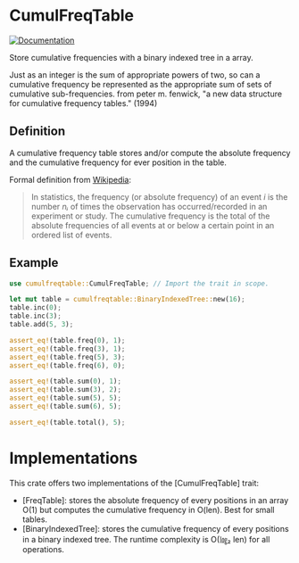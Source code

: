 # CumulFreqTable

[![Documentation](https://docs.rs/cumulfreqtable/badge.svg)](https://docs.rs/cumulfreqtable)

Store cumulative frequencies with a binary indexed tree in a array.

Just as an integer is the sum of appropriate powers of two, so can a cumulative frequency be
represented as the appropriate sum of sets of cumulative sub-frequencies.
from peter m. fenwick, "a new data structure for cumulative frequency tables." (1994)

## Definition

A cumulative frequency table stores and/or compute the absolute frequency and the cumulative
frequency for ever position in the table.

Formal definition from [Wikipedia](https://en.wikipedia.org/wiki/Frequency_(statistics)):
> In statistics, the frequency (or absolute frequency) of an event *i* is the number *nᵢ* of
times the observation has occurred/recorded in an experiment or study. The cumulative frequency
is the total of the absolute frequencies of all events at or below a certain point in an
ordered list of events.

## Example

```rust
use cumulfreqtable::CumulFreqTable; // Import the trait in scope.

let mut table = cumulfreqtable::BinaryIndexedTree::new(16);
table.inc(0);
table.inc(3);
table.add(5, 3);

assert_eq!(table.freq(0), 1);
assert_eq!(table.freq(3), 1);
assert_eq!(table.freq(5), 3);
assert_eq!(table.freq(6), 0);

assert_eq!(table.sum(0), 1);
assert_eq!(table.sum(3), 2);
assert_eq!(table.sum(5), 5);
assert_eq!(table.sum(6), 5);

assert_eq!(table.total(), 5);
```

# Implementations

This crate offers two implementations of the [CumulFreqTable] trait:
- [FreqTable]: stores the absolute frequency of every positions in an array O(1)
but computes the cumulative frequency in O(len). Best for small tables.
- [BinaryIndexedTree]: stores the cumulative frequency of every positions in
a binary indexed tree. The runtime complexity is O(㏒₂ len) for all operations.
